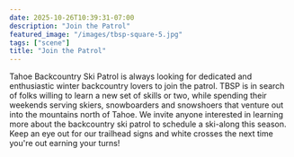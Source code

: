 ```yaml
---
date: 2025-10-26T10:39:31-07:00
description: "Join the Patrol"
featured_image: "/images/tbsp-square-5.jpg"
tags: ["scene"]
title: "Join the Patrol"
---
```

Tahoe Backcountry Ski Patrol is always looking for dedicated and enthusiastic winter backcountry lovers to join the patrol. TBSP is in search of folks willing to learn a new set of skills or two, while spending their weekends serving skiers, snowboarders and snowshoers that venture out into the mountains north of Tahoe. We invite anyone interested in learning more about the backcountry ski patrol to schedule a ski-along this season. Keep an eye out for our trailhead signs and white crosses the next time you're out earning your turns!
